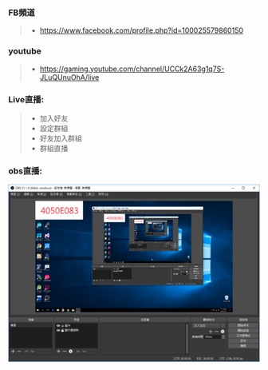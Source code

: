 ### FB頻道 
>* https://www.facebook.com/profile.php?id=100025579860150

### youtube
>* https://gaming.youtube.com/channel/UCCk2A63g1q7S-JLuQUnuOhA/live


### Live直播:

>* 加入好友
>* 設定群組
>* 好友加入群組
>* 群組直播

### obs直播:
![我的obs](pic/4.png)
